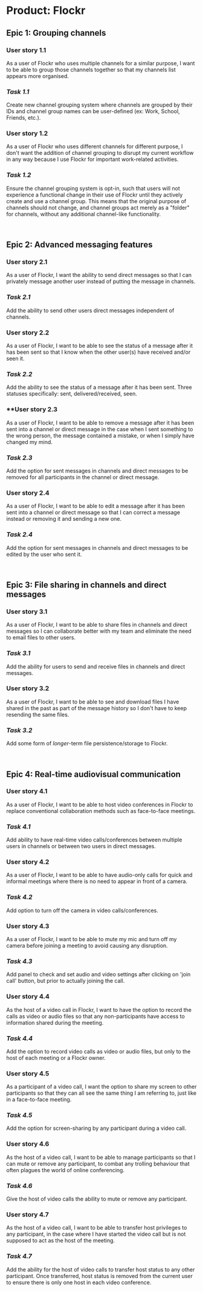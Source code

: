 # **Product:** Flockr #

## **Epic 1:** Grouping channels ##
### **User story 1.1** ###
As a user of Flockr who uses multiple channels for a similar purpose, I want to be able to group those channels together so that my channels list appears more organised.

### *Task 1.1* ###
Create new channel grouping system where channels are grouped by their IDs and channel group names can be user-defined (ex: Work, School, Friends, etc.).

### **User story 1.2** ###
As a user of Flockr who uses different channels for different purpose, I don't want the addition of channel grouping to disrupt my current workflow in any way because I use Flockr for important work-related activities.

### *Task 1.2* ###
Ensure the channel grouping system is opt-in, such that users will not experience a functional change in their use of Flockr until they actively create and use a channel group. This means that the original purpose of channels should not change, and channel groups act merely as a "folder" for channels, without any additional channel-like functionality.

</br>

## **Epic 2:** Advanced messaging features ##
### **User story 2.1** ###
As a user of Flockr, I want the ability to send direct messages so that I can privately message another user instead of putting the message in channels.

### *Task 2.1* ###
Add the ability to send other users direct messages independent of channels.

### **User story 2.2** ###
As a user of Flockr, I want to be able to see the status of a message after it has been sent so that I know when the other user(s) have received and/or seen it.

### *Task 2.2* ###
Add the ability to see the status of a message after it has been sent. Three statuses specifically: sent, delivered/received, seen.

### **User story 2.3 ###
As a user of Flockr, I want to be able to remove a message after it has been sent into a channel or direct message in the case when I sent something to the wrong person, the message contained a mistake, or when I simply have changed my mind.

### *Task 2.3* ###
Add the option for sent messages in channels and direct messages to be removed for all participants in the channel or direct message.

### **User story 2.4** ###
As a user of Flockr, I want to be able to edit a message after it has been sent into a channel or direct message so that I can correct a message instead or removing it and sending a new one.

### *Task 2.4* ###
Add the option for sent messages in channels and direct messages to be edited by the user who sent it.

</br>

## **Epic 3:** File sharing in channels and direct messages ##
### **User story 3.1** ###
As a user of Flockr, I want to be able to share files in channels and direct messages so I can collaborate better with my team and eliminate the need to email files to other users.

### *Task 3.1* ### 
Add the ability for users to send and receive files in channels and direct messages.

### **User story 3.2** ###
As a user of Flockr, I want to be able to see and download files I have shared in the past as part of the message history so I don't have to keep resending the same files.

### *Task 3.2* ###
Add some form of *longer*-term file persistence/storage to Flockr.

</br>

## **Epic 4:** Real-time audiovisual communication ##
### **User story 4.1** ###
As a user of Flockr, I want to be able to host video conferences in Flockr to replace conventional collaboration methods such as face-to-face meetings.

### *Task 4.1* ###
Add ability to have real-time video calls/conferences between multiple users in channels or between two users in direct messages.

### **User story 4.2** ###
As a user of Flockr, I want to be able to have audio-only calls for quick and informal meetings where there is no need to appear in front of a camera.

### *Task 4.2* ###
Add option to turn off the camera in video calls/conferences.

### **User story 4.3** ###
As a user of Flockr, I want to be able to mute my mic and turn off my camera before joining a meeting to avoid causing any disruption.

### *Task 4.3* ###
Add panel to check and set audio and video settings after clicking on 'join call' button, but prior to actually joining the call.

### **User story 4.4** ###
As the host of a video call in Flockr, I want to have the option to record the calls as video or audio files so that any non-participants have access to information shared during the meeting.

### *Task 4.4* ###
Add the option to record video calls as video or audio files, but only to the host of each meeting or a Flockr owner.

### **User story 4.5** ###
As a participant of a video call, I want the option to share my screen to other participants so that they can all see the same thing I am referring to, just like in a face-to-face meeting.

### *Task 4.5* ###
Add the option for screen-sharing by any participant during a video call.

### **User story 4.6** ###
As the host of a video call, I want to be able to manage participants so that I can mute or remove any participant, to combat any trolling behaviour that often plagues the world of online conferencing.

### *Task 4.6* ###
Give the host of video calls the ability to mute or remove any participant.

### **User story 4.7** ###
As the host of a video call, I want to be able to transfer host privileges to any participant, in the case where I have started the video call but is not supposed to act as the host of the meeting.

### *Task 4.7* ###
Add the ability for the host of video calls to transfer host status to any other participant. Once transferred, host status is removed from the current user to ensure there is only one host in each video conference.